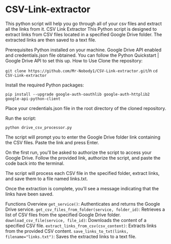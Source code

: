 # CSV-Link-extractor
This python script will help you go through all of your csv files and extract all the links from it.
CSV Link Extractor
This Python script is designed to extract links from CSV files located in a specified Google Drive folder. The extracted links are then saved to a text file.

Prerequisites
Python installed on your machine.
Google Drive API enabled and credentials.json file obtained. You can follow the Python Quickstart | Google Drive API to set this up.
How to Use
Clone the repository:

`git clone https://github.com/Mr-Nobody1/CSV-Link-extractor.git`/n
`cd CSV-Link-extractor`

Install the required Python packages:

`pip install --upgrade google-auth-oauthlib google-auth-httplib2 google-api-python-client`

Place your credentials.json file in the root directory of the cloned repository.

Run the script:

`python drive_csv_processor.py`

The script will prompt you to enter the Google Drive folder link containing the CSV files. Paste the link and press Enter.

On the first run, you'll be asked to authorize the script to access your Google Drive. Follow the provided link, authorize the script, and paste the code back into the terminal.

The script will process each CSV file in the specified folder, extract links, and save them to a file named links.txt.

Once the extraction is complete, you'll see a message indicating that the links have been saved.

Functions Overview
`get_service()`: Authenticates and returns the Google Drive service.
`get_csv_files_from_folder(service, folder_id)`: Retrieves a list of CSV files from the specified Google Drive folder.
`download_csv_file(service, file_id)`: Downloads the content of a specified CSV file.
`extract_links_from_csv(csv_content)`: Extracts links from the provided CSV content.
`save_links_to_txt(links, filename="links.txt")`: Saves the extracted links to a text file.
